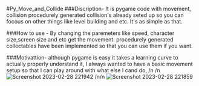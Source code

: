 #Py_Move_and_Collide
###Discription-
It is pygame code with movement, collision procedurely generated collision's already seted up so you can focous on other things 
like level building and etc. It's as simple as that.

###How to use -
By changing the paremeters like speed, character size,screen size and etc get the movement.
procedurely generated collectables have been implemented so that you can use them if you want.

###Motivattion-
although pygame is easy it takes a learning curve to actually properly understand it,
I always wanted to have a basic movement setup so that I can play around with what else I cand do,
/n
/n
![Screenshot 2023-02-28 221942](https://user-images.githubusercontent.com/85323719/221922090-b6949f2a-a84c-45d9-b272-c4b13a1dd7f5.png)
/n/n
![Screenshot 2023-02-28 221859](https://user-images.githubusercontent.com/85323719/221922100-bec90d6f-45bb-4d12-bd52-33696261c9f0.png)
